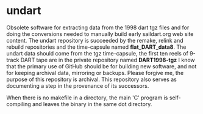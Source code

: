 # undart
Obsolete software for extracting data from the 1998 dart tgz files and for doing the conversions needed to manually build early saildart.org web site content. 
The undart repository is succeeded by the remake, relink and rebuild repositories and the time-capsule named **flat_DART_data8**.
The undart data should come from the tgz time-capsule, the first ten reels of 9-track DART tape are in the private repository named **DART1998-tgz**
I know that the primary use of GitHub should be for building new software, and not for keeping archival data, mirroring or backups.
Please forgive me, the purpose of this repository is archival. 
This repository also serves as documenting a step in the provenance of its successors.

When there is no makefile in a directory, the main 'C' program is self-compiling and leaves the binary in the same dot directory. 
